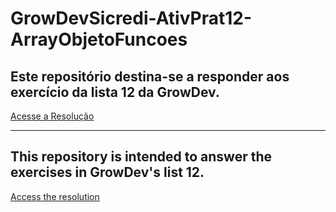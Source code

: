# GrowDevSicredi-AtivPrat12-ArrayObjetoFuncoes
## Este repositório destina-se a responder aos exercício da lista 12 da GrowDev.
[Acesse a Resolução](https://pablogarcia48.github.io/GrowDevSicredi-AtivPrat12-ArrayObjetoFuncoes/)

-------------------------------------------------------

## This repository is intended to answer the exercises in GrowDev's list 12.
[Access the resolution](https://pablogarcia48.github.io/GrowDevSicredi-AtivPrat12-ArrayObjetoFuncoes/)
